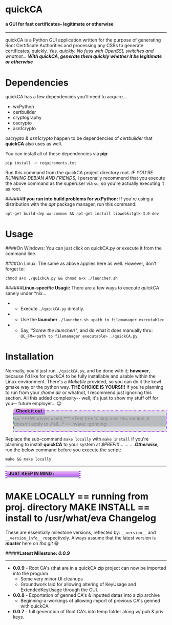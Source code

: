 # **quickCA**
#### a GUI for fast certificates- legitimate or otherwise
---

quickCA is a Python GUI application written for the purpose of generating Root Certificate Authorities and processing any CSRs to generate certificates, quickly. *Yes, quickly. No fuss with OpenSSL switches and whatnot... __With quickCA, generate them quickly whether it be legitimate or otherwise__* 

Dependencies
============

quickCA has a few dependencies you'll need to acquire...

 * wxPython
 * certbuilder
 * cryptography
 * oscrypto
 * asn1crypto

*oscrypto & asn1crypto* happen to be dependencies of *certbuilder* that __quickCA__ also uses as well.

You can install all of these dependencies via **pip**:

    pip install -r requirements.txt 

Run this command from the quickCA project directory root. *IF YOU'RE RUNNING DEBIAN AND FRIENDS,* I personally recommend that you execute the above command as the superuser via ```su```, so you're actually executing it as root.

######**If you run into build problems for wxPython:**
If you're using a distribution with the *apt* package manager, run this command:

    apt-get build-dep wx-common && apt-get install libwebkitgtk-3.0-dev 

Usage
============
####On Windows:
You can just click on quickCA.py or execute it from the command line.

####On Linux:
The same as above applies here as well. However, don't forget to:
	

    chmod a+x ./quickCA.py && chmod a+x ./launcher.sh

######**Linux-specific Usagii:**
There are a few ways to execute *quickCA* sanely under \*nix...

- * Execute ```./quickCA.py``` directly.

- * Use the __launcher__ ```./launcher.sh <path to filemanager executable>```

- * Say, *"Screw the launcher!"*, and do what it does manually thru: ```QC_FM=<path to filemanager executable> ./quickCA.py```

Installation
============
Normally, you'd just run ```./quickCA.py```, and be done with it; __however__, because I'd like for *quickCA* to be fully installable and usable within the Linux environment. There's a *Makefile* provided, so you can do it the kewl gmake way or the python way. __THE CHOICE IS YOURS!!!__ If you're planning to run from your */home dir* or whatnot, I recommend just ignoring this section. All this added complexity-- well, it's just to show my stuff off for you-- future employer... :wink:

<span>
<div style="position: relative; min-height: 56px; display: table; margin-left: 5%; background-color: rgba(111,122,144,0.25); background-size: cover; border: 2px dotted #880cde" id="inote-windoze"><p style="position: absolute; top: -24px; font-weight: bold; box-shadow: inset 0 -16px 0 0 rgba(188,94,255,0.33); background: linear-gradient(to bottom, #faeedf, rgb(188,94,255)); border-bottom: 3px solid rgba(111,122,144,0.75); padding-bottom: 1px; padding-left: 6px;">Check it out :</p><p style="position: relative; background-color: #909090; opacity: 0.44;"> == ***Windows users,***  *Feel free to skip over this section; it doesn't apply to y'all...* == :wave: :grinning: </p></div>
</span>

Replace the sub-command ```make locally``` with ```make install``` if you're planning to install **quickCA** to your system at *$PREFIX*... ... .. .*__Otherwise,__* run the below command before you execute the script:
	

    make && make locally


----------

<span>
<div style="max-width: 45%; min-width: 25%; min-height: 24px; max-height: 32px; border-left: 4px dotted #880cde; border-right: 4px dotted #880cde;">
<p style="font-weight: bold; box-shadow: inset 0 -16px 0 0 rgba(188,94,255,0.33); background: linear-gradient(to bottom, #faeedf, rgb(188,94,255)); border-bottom: 3px solid rgba(111,122,144,0.75); padding-bottom: 1px; padding-left: 6px;">JUST KEEP IN MIND :</p></div></span>

**MAKE LOCALLY == running from proj. directory**
**MAKE INSTALL == install to /usr/what/eva**
Changelog
============
These are essentially milestone versions, reflected by:  ```__version__``` and ```__version_info__``` respectively. Always assume that the latest version is ***master*** here on *tha git*  :grin:

#####**Latest Milestone: *0.0.9***

----------


* __0.0.9__ \- Root CA's (that are in a quickCA zip project can now be imported into the program
	* Some very minor UI cleanups
	* Groundwork laid for allowing altering of KeyUsage and ExtendedKeyUsage through the GUI.
* __0.0.8__ \- Exportation of genned CA's & inputted datas into a zip archive
	* Beginning-a-workings of allowing import of previous CA's genned with quickCA
* __0.0.7__ \- full generation of Root CA's into temp folder along w/ pub & priv keys.
